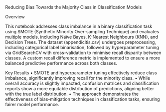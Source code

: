 Reducing Bias Towards the Majority Class in Classification Models

Overview

This notebook addresses class imbalance in a binary classification task using SMOTE (Synthetic Minority Over-sampling Technique) and evaluates multiple models, including Naïve Bayes, K-Nearest Neighbours (KNN), and Decision Trees. The dataset (appendicitis.csv) undergoes preprocessing, including categorical label binarisation, followed by hyperparameter tuning via GridSearchCV with cross-validation to minimise recall disparity between classes. A custom recall difference metric is implemented to ensure a more balanced predictive performance across both classes.

Key Results
	•	SMOTE and hyperparameter tuning effectively reduce class imbalance, significantly improving recall for the minority class.
	•	While overall accuracy is slightly impacted, confusion matrices and classification reports show a more equitable distribution of predictions, aligning better with the true label distribution.
	•	The approach demonstrates the effectiveness of bias-mitigation techniques in classification tasks, ensuring fairer model performance.

